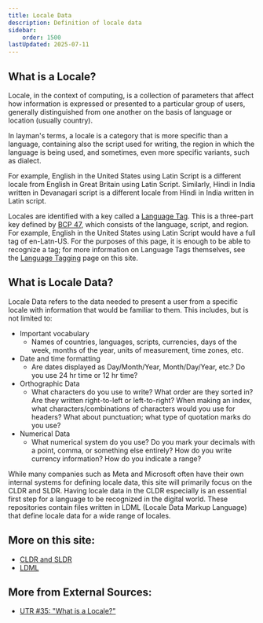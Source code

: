 ```yaml
---
title: Locale Data
description: Definition of locale data
sidebar:
    order: 1500
lastUpdated: 2025-07-11
---
```


## What is a Locale?

Locale, in the context of computing, is a collection of parameters that affect how information is expressed or presented to a particular group of users, generally distinguished from one another on the basis of language or location (usually country). 

In layman's terms, a locale is a category that is more specific than a language, containing also the script used for writing, the region in which the language is being used, and sometimes, even more specific variants, such as dialect. 

For example, English in the United States using Latin Script is a different locale from English in Great Britain using Latin Script. Similarly, Hindi in India written in Devanagari script is a different locale from Hindi in India written in Latin script. 

Locales are identified with a key called a [Language Tag][langtag]. This is a three-part key defined by [BCP 47][BCP 47], which consists of the language, script, and region. For example, English in the United States using Latin Script would have a full tag of en-Latn-US. For the purposes of this page, it is enough to be able to recognize a tag; for more information on Language Tags themselves, see the [Language Tagging][langtag] page on this site.

## What is Locale Data?

Locale Data refers to the data needed to present a user from a specific locale with information that would be familiar to them. This includes, but is not limited to:
- Important vocabulary 
  - Names of countries, languages, scripts, currencies, days of the week, months of the year, units of measurement, time zones, etc.
- Date and time formatting 
  - Are dates displayed as Day/Month/Year, Month/Day/Year, etc.? Do you use 24 hr time or 12 hr time?
- Orthographic Data
  - What characters do you use to write? What order are they sorted in? Are they written right-to-left or left-to-right? When making an index, what characters/combinations of characters would you use for headers? What about punctuation; what type of quotation marks do you use? 
- Numerical Data
  - What numerical system do you use? Do you mark your decimals with a point, comma, or something else entirely? How do you write currency information? How do you indicate a range? 

While many companies such as Meta and Microsoft often have their own internal systems for defining locale data, this site will primarily focus on the CLDR and SLDR. Having locale data in the CLDR especially is an essential first step for a language to be recognized in the digital world. These repositories contain files written in LDML (Locale Data Markup Language) that define locale data for a wide range of locales. 

## More on this site: 

- [CLDR and SLDR][cldr and sldr]
- [LDML][ldml]

## More from External Sources:

- [UTR #35: "What is a Locale?"][unicodelocaledef]

[langtag]: /topics/writingsystems/language-tagging
[BCP 47]: https://www.rfc-editor.org/rfc/bcp/bcp47.txt
[cldr and sldr]: /topics/writingsystems/cldr-and-sldr
[ldml]: /topics/writingsystems/ldml
[unicodelocaledef]: https://unicode.org/reports/tr35/#Locale
